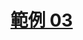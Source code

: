 # [範例 03](https://docs.microsoft.com/en-us/aspnet/core/blazor/javascript-interoperability/call-dotnet-from-javascript?view=aspnetcore-6.0#component-instance-net-method-helper-class)